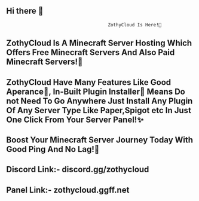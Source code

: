 ## Hi there 👋
                                          ZothyCloud Is Here!🎉
                                                                                     
## ZothyCloud Is A Minecraft Server Hosting Which Offers Free Minecraft Servers And Also Paid Minecraft Servers!🎉
## ZothyCloud Have Many Features Like Good Aperance💖, In-Built Plugin Installer🔌 Means Do not Need To Go Anywhere Just Install Any Plugin Of Any Server Type Like Paper,Spigot etc In Just One Click From Your Server Panel!✨
## Boost Your Minecraft Server Journey Today With Good Ping And No Lag!🤩
## Discord Link:- discord.gg/zothycloud
## Panel Link:- zothycloud.ggff.net
